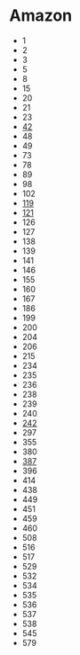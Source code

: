 # Amazon

- 1
- 2
- 3
- 5
- 8
- 15
- 20
- 21
- 23
- [42](../solutions/42.md)
- 48
- 49
- 73
- 78
- 89
- 98
- 102
- [119](../solutions/119.md)
- [121](../solutions/121.md)
- 126
- 127
- 138
- 139
- 141
- 146
- 155
- 160
- 167
- 186
- 199
- 200
- 204
- 206
- 215
- 234
- 235
- 236
- 238
- 239
- 240
- [242](../solutions/242.md)
- 297
- 355
- 380
- [387](../solutions/387.md)
- 396
- 414
- 438
- 449
- 451
- 459
- 460
- 508
- 516
- 517
- 529
- 532
- 534
- 535
- 536
- 537
- 538
- 545
- 579